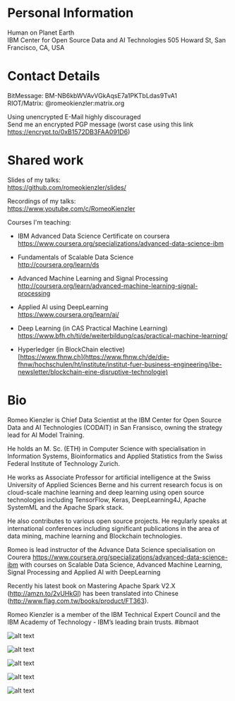 # Personal Information
Human on Planet Earth  
IBM Center for Open Source Data and AI Technologies 505 Howard St, San Francisco, CA, USA



# Contact Details
BitMessage: BM-NB6kbWVAvVGkAqsE7a1PKTbLdas9TvA1  
RIOT/Matrix: @romeokienzler:matrix.org

Using unencrypted E-Mail highly discouraged  
Send me an encrypted PGP message (worst case using this link https://encrypt.to/0xB1572DB3FAA091D6)

# Shared work
Slides of my talks:  
https://github.com/romeokienzler/slides/

Recordings of my talks:  
https://www.youtube.com/c/RomeoKienzler

Courses I'm teaching:  

* IBM Advanced Data Science Certificate on coursera  
https://www.coursera.org/specializations/advanced-data-science-ibm

* Fundamentals of Scalable Data Science  
http://coursera.org/learn/ds

* Advanced Machine Learning and Signal Processing  
http://coursera.org/learn/advanced-machine-learning-signal-processing

* Applied AI using DeepLearning  
https://www.coursera.org/learn/ai/

* Deep Learning (in CAS Practical Machine Learning)  
https://www.bfh.ch/ti/de/weiterbildung/cas/practical-machine-learning/

* Hyperledger (in BlockChain elective)  
[https://www.fhnw.ch](https://www.fhnw.ch/de/die-fhnw/hochschulen/ht/institute/institut-fuer-business-engineering/ibe-newsletter/blockchain-eine-disruptive-technologie)

# Bio

Romeo Kienzler is Chief Data Scientist at the IBM Center for Open Source Data and AI Technologies (CODAIT) in San Fransisco, owning the strategy lead for AI Model Training.

He holds an M. Sc. (ETH) in Computer Science with specialisation in Information Systems, Bioinformatics and Applied Statistics from the Swiss Federal Institute of Technology Zurich. 

He works as Associate Professor for artificial intelligence at the Swiss University of Applied Sciences Berne and his current research focus is on cloud-scale machine learning and deep learning using open source technologies including TensorFlow, Keras, DeepLearning4J, Apache SystemML and the Apache Spark stack. 

He also contributes to various open source projects. He regularly speaks at international conferences including significant publications in the area of data mining, machine learning and Blockchain technologies. 

Romeo is lead instructor of the Advance Data Science specialisation on Courera https://www.coursera.org/specializations/advanced-data-science-ibm with courses on Scalable Data Science, Advanced Machine Learning, Signal Processing and Applied AI with DeepLearning

Recently his latest book on Mastering Apache Spark V2.X (http://amzn.to/2vUHkGl) has been translated into Chinese (http://www.flag.com.tw/books/product/FT363). 

Romeo Kienzler is a member of the IBM Technical Expert Council and the IBM Academy of Technology - IBM’s leading brain trusts. #ibmaot

![alt text](https://github.com/romeokienzler/me/raw/master/img/41AW39ZZ3ML.jpg)

![alt text](https://github.com/romeokienzler/me/raw/master/img/FT363.jpg)

![alt text](https://github.com/romeokienzler/me/raw/master/img/51fGRS4JZPL.jpg)

![alt text](https://github.com/romeokienzler/me/raw/master/img/61YkJQWjDvL.jpg)

![alt text](
https://github.com/romeokienzler/me/raw/master/img/71TgZROmcCL.jpg)




